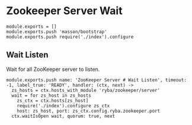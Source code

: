 
# Zookeeper Server Wait

    module.exports = []
    module.exports.push 'masson/bootstrap'
    module.exports.push require('./index').configure

## Wait Listen

Wait for all ZooKeeper server to listen.

    module.exports.push name: 'ZooKeeper Server # Wait Listen', timeout: -1, label_true: 'READY', handler: (ctx, next) ->
      zs_hosts = ctx.hosts_with_module 'ryba/zookeeper/server'
      wait = for zs_host in zs_hosts
        zs_ctx = ctx.hosts[zs_host]
        require('./index').configure zs_ctx
        host: zs_host, port: zs_ctx.config.ryba.zookeeper.port
      ctx.waitIsOpen wait, quorum: true, next
